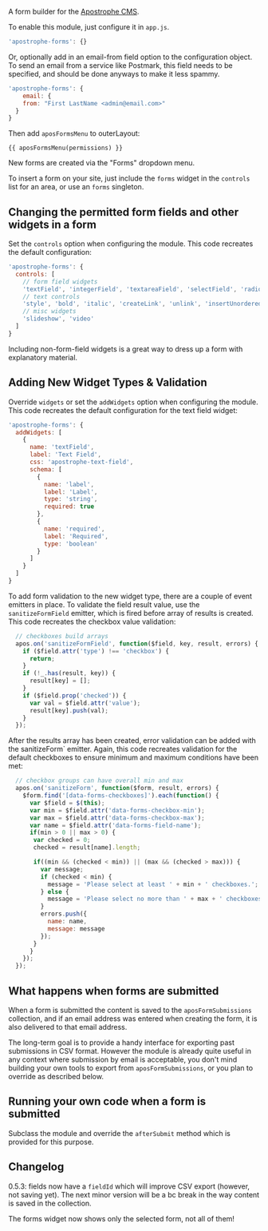 A form builder for the [Apostrophe CMS](http://apostrophenow.org).

To enable this module, just configure it in `app.js`.

```javascript
'apostrophe-forms': {}
```

Or, optionally add in an email-from field option to the configuration object. To send an email from a service like Postmark, this field needs to be specified, and should be done anyways to make it less spammy.

```javascript
'apostrophe-forms': {
	email: {
    from: "First LastName <admin@email.com>"
  }
}
```

Then add `aposFormsMenu` to outerLayout:

```
{{ aposFormsMenu(permissions) }}
```

New forms are created via the "Forms" dropdown menu.

To insert a form on your site, just include the `forms` widget in the `controls` list for an area, or use an `forms` singleton.

## Changing the permitted form fields and other widgets in a form

Set the `controls` option when configuring the module. This code recreates the default configuration:

```javascript
'apostrophe-forms': {
  controls: [
    // form field widgets
    'textField', 'integerField', 'textareaField', 'selectField', 'radioField', 'checkboxField', 'checkboxesField', 'dateField', 'timeField',
    // text controls
    'style', 'bold', 'italic', 'createLink', 'unlink', 'insertUnorderedList', 'insertTable',
    // misc widgets
    'slideshow', 'video'
  ]
}
```

Including non-form-field widgets is a great way to dress up a form with explanatory material.

## Adding New Widget Types & Validation

Override `widgets` or set the `addWidgets` option when configuring the module. This code recreates the default configuration for the text field widget:

```javascript
'apostrophe-forms': {
  addWidgets: [
    {
      name: 'textField',
      label: 'Text Field',
      css: 'apostrophe-text-field',
      schema: [
        {
          name: 'label',
          label: 'Label',
          type: 'string',
          required: true
        },
        {
          name: 'required',
          label: 'Required',
          type: 'boolean'
        }
      ]
    }
  ]
}
```

To add form validation to the new widget type, there are a couple of event emitters in place. To validate the field result value, use the `sanitizeFormField` emitter, which is fired before array of results is created. This code recreates the checkbox value validation:

```javascript
  // checkboxes build arrays
  apos.on('sanitizeFormField', function($field, key, result, errors) {
    if ($field.attr('type') !== 'checkbox') {
      return;
    }
    if (!_.has(result, key)) {
      result[key] = [];
    }
    if ($field.prop('checked')) {
      var val = $field.attr('value');
      result[key].push(val);
    }
  });
```

After the results array has been created, error validation can be added with the  sanitizeForm` emitter. Again, this code recreates validation for the default checkboxes to ensure minimum and maximum conditions have been met:

```javascript
  // checkbox groups can have overall min and max
  apos.on('sanitizeForm', function($form, result, errors) {
    $form.find('[data-forms-checkboxes]').each(function() {
      var $field = $(this);
      var min = $field.attr('data-forms-checkbox-min');
      var max = $field.attr('data-forms-checkbox-max');
      var name = $field.attr('data-forms-field-name');
      if(min > 0 || max > 0) {
       var checked = 0;
       checked = result[name].length;

       if((min && (checked < min)) || (max && (checked > max))) {
         var message;
         if (checked < min) {
           message = 'Please select at least ' + min + ' checkboxes.';
         } else {
           message = 'Please select no more than ' + max + ' checkboxes.';
         }
         errors.push({
           name: name,
           message: message
         });
       }
      }
    });
  });
```

## What happens when forms are submitted

When a form is submitted the content is saved to the `aposFormSubmissions` collection, and if an email address was entered when creating the form, it is also delivered to that email address.

The long-term goal is to provide a handy interface for exporting past submissions in CSV format. However the module is already quite useful in any context where submission by email is acceptable, you don't mind building your own tools to export from `aposFormSubmissions`, or you plan to override as described below.

## Running your own code when a form is submitted

Subclass the module and override the `afterSubmit` method which is provided for this purpose.

## Changelog

0.5.3: fields now have a `fieldId` which will improve CSV export (however, not saving yet). The next minor version will be a bc break in the way content is saved in the collection.

The forms widget now shows only the selected form, not all of them!

